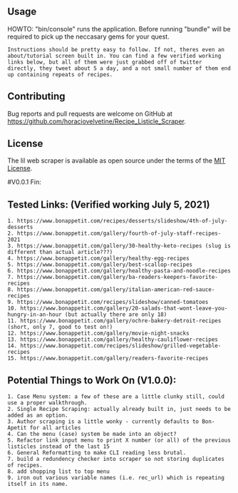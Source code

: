 
## Usage

HOWTO: 
    "bin/console" runs the application. Before running "bundle" will be required to pick up the neccasary gems for your quest. 

    Instructions should be pretty easy to follow. If not, theres even an about/tutorial screen built in. You can find a few verified working links below, but all of them were just grabbed off of twitter directly, they tweet about 5 a day, and a not small number of them end up containing repeats of recipes.


## Contributing

Bug reports and pull requests are welcome on GitHub at https://github.com/horaciovelvetine/Recipe_Listicle_Scraper.

## License

The lil web scraper is available as open source under the terms of the [MIT License](https://opensource.org/licenses/MIT).

#V0.0.1 Fin:
## Tested Links: (Verified working July 5, 2021)
    1. https://www.bonappetit.com/recipes/desserts/slideshow/4th-of-july-desserts
    2. https://www.bonappetit.com/gallery/fourth-of-july-staff-recipes-2021
    3. https://www.bonappetit.com/gallery/30-healthy-keto-recipes (slug is different than actual article???)
    4. https://www.bonappetit.com/gallery/healthy-egg-recipes
    5. https://www.bonappetit.com/gallery/best-scallop-recipes
    6. https://www.bonappetit.com/gallery/healthy-pasta-and-noodle-recipes
    7. https://www.bonappetit.com/gallery/ba-readers-keepers-favorite-recipes
    8. https://www.bonappetit.com/gallery/italian-american-red-sauce-recipes
    9. https://www.bonappetit.com/recipes/slideshow/canned-tomatoes
    10. https://www.bonappetit.com/gallery/20-salads-that-wont-leave-you-hungry-in-an-hour (but actually there are only 18)
    11. https://www.bonappetit.com/gallery/ochre-bakery-detroit-recipes (short, only 7, good to test on!)
    12. https://www.bonappetit.com/gallery/movie-night-snacks
    13. https://www.bonappetit.com/gallery/healthy-cauliflower-recipes
    14. https://www.bonappetit.com/recipes/slideshow/grilled-vegetable-recipes
    15. https://www.bonappetit.com/gallery/readers-favorite-recipes




## Potential Things to Work On (V1.0.0): 
    1. Case Menu system: a few of these are a little clunky still, could use a proper walkthrough. 
    2. Single Recipe Scraping: actually already built in, just needs to be added as an option. 
    3. Author scraping is a little wonky - currently defaults to Bon-Apetit for all articles
    4. Can the menu (case) system be made into an object? 
    5. Refactor link input menu to print X number (or all) of the previous listicles instead of the last 15
    6. General Reformatting to make CLI reading less brutal. 
    7. build a redundency checker into scraper so not storing duplicates of recipes.
    8. add shopping list to top menu
    9. iron out various variable names (i.e. rec_url) which is repeating itself in its name.
    
    
